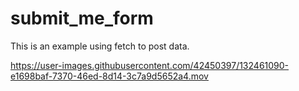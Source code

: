# submit_me_form
This is an example using fetch to post data.

https://user-images.githubusercontent.com/42450397/132461090-e1698baf-7370-46ed-8d14-3c7a9d5652a4.mov


